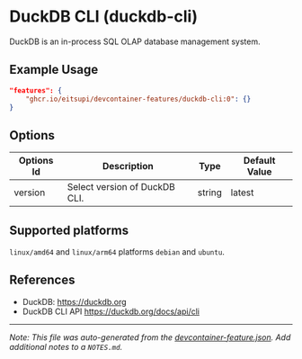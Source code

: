 

# DuckDB CLI (duckdb-cli)

DuckDB is an in-process SQL OLAP database management system.

## Example Usage

```json
"features": {
    "ghcr.io/eitsupi/devcontainer-features/duckdb-cli:0": {}
}
```

## Options

| Options Id | Description | Type | Default Value |
|-----|-----|-----|-----|
| version | Select version of DuckDB CLI. | string | latest |

<!-- markdownlint-disable MD041 -->

## Supported platforms

`linux/amd64` and `linux/arm64` platforms `debian` and `ubuntu`.

## References

- DuckDB: <https://duckdb.org>
- DuckDB CLI API <https://duckdb.org/docs/api/cli>


---

_Note: This file was auto-generated from the [devcontainer-feature.json](https://github.com/eitsupi/devcontainer-features/blob/main/src/duckdb-cli/devcontainer-feature.json).  Add additional notes to a `NOTES.md`._

